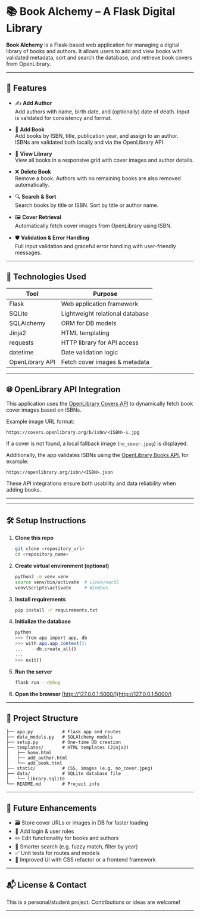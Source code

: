 # 📚 Book Alchemy – A Flask Digital Library

**Book Alchemy** is a Flask-based web application for managing a digital library of books and authors. It allows users to add and view books with validated metadata, sort and search the database, and retrieve book covers from OpenLibrary.

---

## 🚀 Features

- ✍️ **Add Author**  
  Add authors with name, birth date, and (optionally) date of death. Input is validated for consistency and format.

- 📖 **Add Book**  
  Add books by ISBN, title, publication year, and assign to an author. ISBNs are validated both locally and via the OpenLibrary API.

- 🧾 **View Library**  
  View all books in a responsive grid with cover images and author details.

- ❌ **Delete Book**  
  Remove a book. Authors with no remaining books are also removed automatically.

- 🔍 **Search & Sort**  
  Search books by title or ISBN. Sort by title or author name.

- 🖼 **Cover Retrieval**  
  Automatically fetch cover images from OpenLibrary using ISBN.

- 🛡 **Validation & Error Handling**  
  Full input validation and graceful error handling with user-friendly messages.

---

## 🧪 Technologies Used

| Tool           | Purpose                         |
| -------------- | -------------------------------|
| Flask          | Web application framework       |
| SQLite         | Lightweight relational database |
| SQLAlchemy     | ORM for DB models               |
| Jinja2         | HTML templating                 |
| requests       | HTTP library for API access     |
| datetime       | Date validation logic           |
| OpenLibrary API| Fetch cover images & metadata   |

---

## 🌐 OpenLibrary API Integration

This application uses the [OpenLibrary Covers API](https://openlibrary.org/dev/docs/api/covers) to dynamically fetch book cover images based on ISBNs.

Example image URL format:

```
https://covers.openlibrary.org/b/isbn/<ISBN>-L.jpg
```

If a cover is not found, a local fallback image (`no_cover.jpeg`) is displayed.

Additionally, the app validates ISBNs using the [OpenLibrary Books API](https://openlibrary.org/dev/docs/api/books), for example:

```
https://openlibrary.org/isbn/<ISBN>.json
```

These API integrations ensure both usability and data reliability when adding books.

---

---

## 🛠️ Setup Instructions

1. **Clone this repo**
   ```bash
   git clone <repository_url>
   cd <repository_name>
   ```

2. **Create virtual environment (optional)**
   ```bash
   python3 -m venv venv
   source venv/bin/activate  # Linux/macOS
   venv\Scripts\activate     # Windows
   ```

3. **Install requirements**
   ```bash
   pip install -r requirements.txt
   ```

4. **Initialize the database**
   ```bash
   python
   >>> from app import app, db
   >>> with app.app_context():
   ...     db.create_all()
   ... 
   >>> exit()
   ```

5. **Run the server**
   ```bash
   flask run --debug
   ```

6. **Open the browser**
   [http://127.0.0.1:5000/](http://127.0.0.1:5000/)

---

## 📁 Project Structure

```
├── app.py           # Flask app and routes
├── data_models.py   # SQLAlchemy models
├── setup.py         # One-time DB creation
├── templates/       # HTML templates (Jinja2)
│   ├── home.html
│   ├── add_author.html
│   └── add_book.html
├── static/          # CSS, images (e.g. no_cover.jpeg)
├── data/            # SQLite database file
│   └── library.sqlite
└── README.md        # Project info
```

---

## 🔮 Future Enhancements

- 🗃 Store cover URLs or images in DB for faster loading  
- 🔐 Add login & user roles  
- ✏️ Edit functionality for books and authors  
- 🧠 Smarter search (e.g. fuzzy match, filter by year)  
- ✅ Unit tests for routes and models  
- 🎨 Improved UI with CSS refactor or a frontend framework

---

## 📬 License & Contact

This is a personal/student project. Contributions or ideas are welcome!  


---
